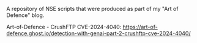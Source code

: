 A repository of NSE scripts that were produced as part of my "Art of Defence" blog.

Art-of-Defence - CrushFTP CVE-2024-4040:
https://art-of-defence.ghost.io/detection-with-genai-part-2-crushftp-cve-2024-4040/
